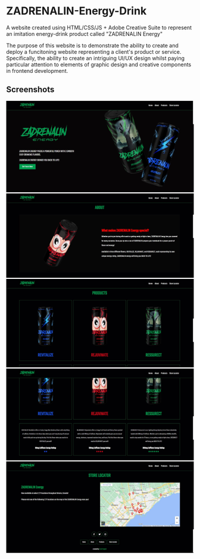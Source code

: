 # ZADRENALIN-Energy-Drink

A website created using HTML/CSS/JS + Adobe Creative Suite to represent an imitation energy-drink product called "ZADRENALIN Energy" 

The purpose of this website is to demonstrate the ability to create and deploy a funcitoning website representing a client's product or service. Specifically, the ability to create an intriguing UI/UX design whilst paying particular attention to elements of graphic design and creative components in frontend development. 

## Screenshots

![](Screenshots/Home.jpg) 
![](Screenshots/About.jpg) 
![](Screenshots/Products1.jpg) 
![](Screenshots/Products2.jpg) 
![](Screenshots/StoreLocator.JPG) 
